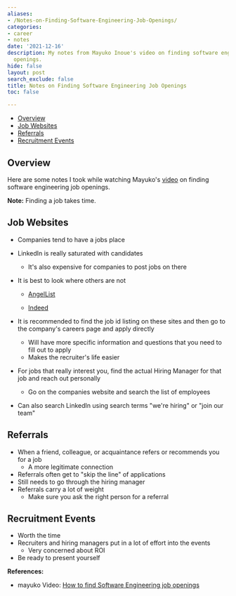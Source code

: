 ```yaml
---
aliases:
- /Notes-on-Finding-Software-Engineering-Job-Openings/
categories:
- career
- notes
date: '2021-12-16'
description: My notes from Mayuko Inoue's video on finding software engineering job
  openings.
hide: false
layout: post
search_exclude: false
title: Notes on Finding Software Engineering Job Openings
toc: false

---
```


* [Overview](#overview)
* [Job Websites](#job-websites)
* [Referrals](#referrals)
* [Recruitment Events](#recruitment-events)



## Overview

Here are some notes I took while watching Mayuko's [video](https://www.youtube.com/watch?v=KObiuTFYTkM) on finding software engineering job openings.

**Note:** Finding a job takes time.



## Job Websites

- Companies tend to have a jobs place
- LinkedIn is really saturated with candidates
    - It's also expensive for companies to post jobs on there
- It is best to look where others are not
    - [AngelList](https://angel.co/)
      
    - [Indeed](https://www.indeed.com/)
    
- It is recommended to find the job id listing on these sites and then go to the company's careers page and apply directly
    - Will have more specific information and questions that you need to fill out to apply
    - Makes the recruiter's life easier
- For jobs that really interest you, find the actual Hiring Manager for that job and reach out personally
    - Go on the companies website and search the list of employees
- Can also search LinkedIn using search terms "we're hiring" or "join our team"

## Referrals

- When a friend, colleague, or acquaintance refers or recommends you for a job
    - A more legitimate connection
- Referrals often get to "skip the line" of applications
- Still needs to go through the hiring manager
- Referrals carry a lot of weight
    - Make sure you ask the right person for a referral

## Recruitment Events

- Worth the time
- Recruiters and hiring managers put in a lot of effort into the events
    - Very concerned about ROI
- Be ready to present yourself



**References:**

* mayuko Video: [How to find Software Engineering job openings](https://www.youtube.com/watch?v=KObiuTFYTkM)

